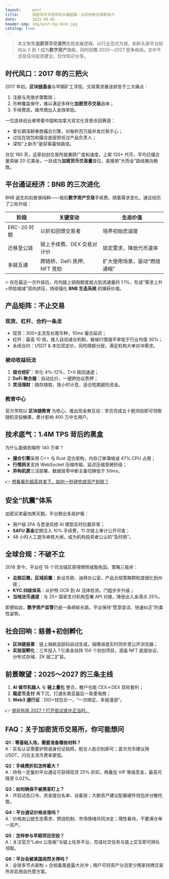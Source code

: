 ```yaml
---
layout:     post
title:      加密货币交易所巨头崛起路：从初创到全球影响力
date:       2025-09-05
header-img: img/post-bg-desk.jpg
catalog: true
---
```


> 本文聚焦**加密货币交易所**宏观发展逻辑，以行业范式为镜，剖析头部平台如何从 0 到 1 成为**数字资产**旗舰，同时前瞻 2025～2027 竞争格局。文中不涉及任何投资建议，仅作知识分享。

## 时代风口：2017 年的三把火  
2017 年初，**区块链基金**与早期矿工浮现，交易需求暴涨却苦于三大痛点：  
1. 注册与充值步骤繁琐；  
2. 币种覆盖保守，难以满足多样化**加密货币交易**品味；  
3. 手续费高，做市商出入金效率低。  

一位连续创业者带着中国和加拿大双文化背景杀回赛道：  
- 曾长期深耕券商撮合引擎，对每秒百万级并发烂熟于心；  
- 过往在钱包和撮合底层担任过产品负责人；  
- 深知“上新币”是获客最快路径。  

仅仅 180 天，这家初创交易所就兼顾广度和速度，上架 120+ 代币，平均日撮合量突破 20 亿美金，一跃成为**加密货币交易量**首位，直接把“大而全”路线推向极致。  

## 平台通证经济：BNB 的三次进化  

BNB 诞生的初衷很纯粹——抵扣**数字资产交易**手续费。随着需求变化，通证经历了三轮升级：  

| 阶段 | 关键变动 | 生态价值 |  
|---|---|---|  
| ERC-20 时期 | 以折扣回馈交易者 | 培养初始忠诚度 |  
| 迁移至公链 | 链上手续费、DEX 交易对计价 | 锁定需求，降低代币速率 |  
| 多链互通 | 跨链桥、DeFi 质押、NFT 竞拍 | 扩大使用场景，驱动“燃烧通缩” |  

🔥 仅在最近一次升级后，月均链上销毁额度就占到流通量的 1.1%，形成“需求上升+供给缩减”双向挤压，持续强化 **BNB 生态系统** 的捕获价值。

## 产品矩阵：不止交易  
### 现货、杠杆、合约一条龙  
- 现货：300+主流及长尾币种，10ms 撮合延迟；  
- 杠杆：最高 10 倍，接入自动减仓机制，极端行情强平率低于行业均值 30%；  
- 永续合约：USDT & 本位双定价，风险限额分层，满足机构大单对冲需求。  

### 被动收益玩法  
1. **锁仓挖矿**：年化 4%–12%，T+0 赎回通道；  
2. **DeFi 聚合器**：自动比价，一键跨协议质押；  
3. **灵活理财**：随存随取，按小时计息，适合短期避险资金。  

### 教育中心  
官方学院以 **区块链教育** 为核心，推出现金券互动：学员完成五十题测验即可领取随机空投糖果，累计影响 400 万中文用户。

## 技术底气：1.4M TPS 背后的黑盒  
为什么能做到每秒 140 万单？  
- **撮合引擎**采用 C++ 与 Rust 混合架构，内存订单簿缩减 47% CPU 占用；  
- **行情网关**支持 WebSocket 压缩传输，延迟压缩至微秒级；  
- **异构机房**三活部署，数据层零中断主备切换低于 50ms。  

👉 [想看看在超高并发下，如何一秒钟完成资产划转？](https://okxdog.com/)  

## 安全“抗震”体系  
加密买卖最怕黑天鹅。平台祭出多层护盾：  
- 用户级 2FA 与登录风控 AI 模型实时拦截异常；  
- **SAFU 基金**定期注入 10% 手续费，11 次链上审计公开可查；  
- 48 小时人工提币审核大闸，成为机构投资者公认的“及时雨”。  

## 全球合规：不破不立  
2018 至今，平台在 18 个司法辖区获得牌照或豁免函，策略三板斧：  
- **总部后撤，区域前置**：新设东欧、迪拜办公室，产品合规策略颗粒度细化到州级；  
- **KYC 四级体系**：从护照 OCR 到 AI 活体检测，门槛步步升级；  
- **当地法币通道**：与 25+ 国家支付机构签署 API 对接，降低出入金滑点 25%。  

即便如此，**数字资产监管**仍是一条崎岖长路，平台保持“愿意尝试、快速纠正”的柔性姿势。

## 社会回响：慈善+初创孵化  
- **区块链慈善**：链上捐款追踪码自动生成，捐赠进度实时同步至公开浏览器；  
- **实验室孵化**：三年投入 1 亿美金扶持 150 个初创项目，涵盖 NFT 底层协议、分布式存储、ZK 层二扩容。  

## 前景瞭望：2025～2027 的三条主线  
1. **AI 做市机器人** 与 **链上量化** 整合，散户也能 CEX＋DEX 双轮套利；  
2. **稳定币支付** 再下沉，打通东南亚最后一英里电商；  
3. **Web3 通行证**：DID+钱包合一，“一次绑定，多链漫游”。  

👉 [提前布局 2027？打开尝试或许正当时。](https://okxdog.com/)  

## FAQ：关于加密货币交易所，你可能想问  
**Q1：零基础入场，需要准备哪些材料？**  
A：实名认证需要护照或身份证拍照，配合人脸识别即可；首次充币建议用 USDT，闪兑主流币费率更低。  

**Q2：手续费折扣怎样最大？**  
A：持有一定量的平台通证可获得现货 25% 折扣，再叠加 VIP 等级奖金，最高可降至 0.02%。  

**Q3：如何确保不被黑客盯上？**  
A：开启动态口令、资金提白名单、设备锁；大额资产建议配置硬件钱包并分散托管。  

**Q4：平台通证价格会涨吗？**  
A：价格由公链生态需求、燃烧机制、市场情绪共同决定；理性看待，不要满仓单一资产。  

**Q5：怎样参与早期项目空投？**  
A：关注官方“Labs 公告板”与链上任务平台，完成社交任务与链上交互即可排队领取。  

**Q6：平台会被某国突然关停吗？**  
A：全球多节点架构 + 合规备案是最大对冲；用户可将资产分流至少两家持牌交易所并启用自托管方案。